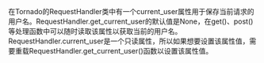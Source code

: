 在Tornado的RequestHandler类中有一个current_user属性用于保存当前请求的用户名。RequestHandler.get_current_user的默认值是None，在get()、post()等处理函数中可以随时读取该属性以获取当前的用户名。RequestHandler.current_user是一个只读属性，所以如果想要设置该属性值，需要重载RequestHandler.get_current_user()函数以设置该属性值。

